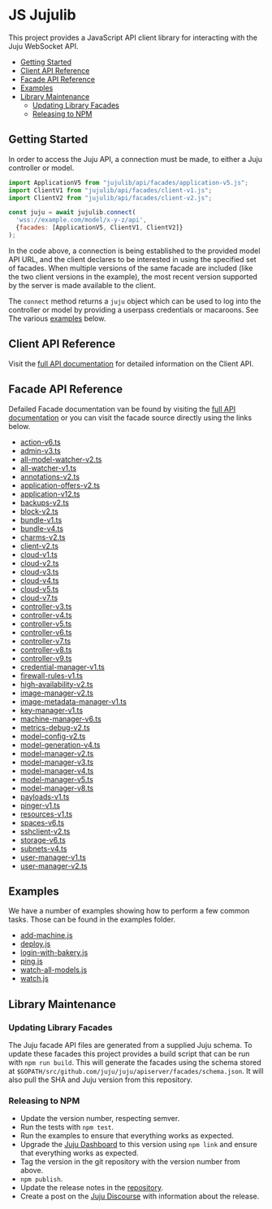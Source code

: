 
# JS Jujulib

This project provides a JavaScript API client library for interacting with the Juju
WebSocket API.

- [Getting Started](#getting-started)
- [Client API Reference](#client-api-reference)
- [Facade API Reference](#facade-api-reference)
- [Examples](#examples)
- [Library Maintenance](#library-maintenance)
  - [Updating Library Facades](#updating-library-facades)
  - [Releasing to NPM](#releasing-to-npm)

## Getting Started

In order to access the Juju API, a connection must be made, to either a Juju
controller or model.

```javascript
import ApplicationV5 from "jujulib/api/facades/application-v5.js";
import ClientV1 from "jujulib/api/facades/client-v1.js";
import ClientV2 from "jujulib/api/facades/client-v2.js";

const juju = await jujulib.connect(
  'wss://example.com/model/x-y-z/api',
  {facades: [ApplicationV5, ClientV1, ClientV2]}
);
```

In the code above, a connection is being established to the provided model API URL, and the client declares to be interested in using the specified set of facades. When multiple versions of the same facade are included (like the two client versions in the example), the most recent version supported by the server is made available to the client.

The `connect` method returns a `juju` object which can be used to log into the controller or model by providing a userpass credentials or macaroons. See The various [examples](#examples) below.

## Client API Reference

Visit the [full API documentation](https://js-libjuju.github.io/) for detailed information on the Client API.

## Facade API Reference

Defailed Facade documentation van be found by visiting the [full API documentation](https://js-libjuju.github.io/) or you can visit the facade source directly using the links below.

- [action-v6.ts](api/facades/action-v6.ts)
- [admin-v3.ts](api/facades/admin-v3.ts)
- [all-model-watcher-v2.ts](api/facades/all-model-watcher-v2.ts)
- [all-watcher-v1.ts](api/facades/all-watcher-v1.ts)
- [annotations-v2.ts](api/facades/annotations-v2.ts)
- [application-offers-v2.ts](api/facades/application-offers-v2.ts)
- [application-v12.ts](api/facades/application-v12.ts)
- [backups-v2.ts](api/facades/backups-v2.ts)
- [block-v2.ts](api/facades/block-v2.ts)
- [bundle-v1.ts](api/facades/bundle-v1.ts)
- [bundle-v4.ts](api/facades/bundle-v4.ts)
- [charms-v2.ts](api/facades/charms-v2.ts)
- [client-v2.ts](api/facades/client-v2.ts)
- [cloud-v1.ts](api/facades/cloud-v1.ts)
- [cloud-v2.ts](api/facades/cloud-v2.ts)
- [cloud-v3.ts](api/facades/cloud-v3.ts)
- [cloud-v4.ts](api/facades/cloud-v4.ts)
- [cloud-v5.ts](api/facades/cloud-v5.ts)
- [cloud-v7.ts](api/facades/cloud-v7.ts)
- [controller-v3.ts](api/facades/controller-v3.ts)
- [controller-v4.ts](api/facades/controller-v4.ts)
- [controller-v5.ts](api/facades/controller-v5.ts)
- [controller-v6.ts](api/facades/controller-v6.ts)
- [controller-v7.ts](api/facades/controller-v7.ts)
- [controller-v8.ts](api/facades/controller-v8.ts)
- [controller-v9.ts](api/facades/controller-v9.ts)
- [credential-manager-v1.ts](api/facades/credential-manager-v1.ts)
- [firewall-rules-v1.ts](api/facades/firewall-rules-v1.ts)
- [high-availability-v2.ts](api/facades/high-availability-v2.ts)
- [image-manager-v2.ts](api/facades/image-manager-v2.ts)
- [image-metadata-manager-v1.ts](api/facades/image-metadata-manager-v1.ts)
- [key-manager-v1.ts](api/facades/key-manager-v1.ts)
- [machine-manager-v6.ts](api/facades/machine-manager-v6.ts)
- [metrics-debug-v2.ts](api/facades/metrics-debug-v2.ts)
- [model-config-v2.ts](api/facades/model-config-v2.ts)
- [model-generation-v4.ts](api/facades/model-generation-v4.ts)
- [model-manager-v2.ts](api/facades/model-manager-v2.ts)
- [model-manager-v3.ts](api/facades/model-manager-v3.ts)
- [model-manager-v4.ts](api/facades/model-manager-v4.ts)
- [model-manager-v5.ts](api/facades/model-manager-v5.ts)
- [model-manager-v8.ts](api/facades/model-manager-v8.ts)
- [payloads-v1.ts](api/facades/payloads-v1.ts)
- [pinger-v1.ts](api/facades/pinger-v1.ts)
- [resources-v1.ts](api/facades/resources-v1.ts)
- [spaces-v6.ts](api/facades/spaces-v6.ts)
- [sshclient-v2.ts](api/facades/sshclient-v2.ts)
- [storage-v6.ts](api/facades/storage-v6.ts)
- [subnets-v4.ts](api/facades/subnets-v4.ts)
- [user-manager-v1.ts](api/facades/user-manager-v1.ts)
- [user-manager-v2.ts](api/facades/user-manager-v2.ts)

## Examples

We have a number of examples showing how to perform a few common tasks. Those can be found in the examples folder.

- [add-machine.js](examples/add-machine.js)
- [deploy.js](examples/deploy.js)
- [login-with-bakery.js](examples/login-with-bakery.js)
- [ping.js](examples/ping.js)
- [watch-all-models.js](examples/watch-all-models.js)
- [watch.js](examples/watch.js)

## Library Maintenance

### Updating Library Facades

The Juju facade API files are generated from a supplied Juju schema. To update these facades this project provides a build script that can be run with `npm run build`. This will generate the facades using the schema stored at `$GOPATH/src/github.com/juju/juju/apiserver/facades/schema.json`. It will also pull the SHA and Juju version from this repository.

### Releasing to NPM

- Update the version number, respecting semver.
- Run the tests with `npm test`.
- Run the examples to ensure that everything works as expected.
- Upgrade the [Juju Dashboard](https://github.com/canonical-web-and-design/jaas-dashboard) to this version using `npm link` and ensure that everything works as expected.
- Tag the version in the git repository with the version number from above.
- `npm publish`.
- Update the release notes in the [repository](https://github.com/juju/js-libjuju/releases).
- Create a post on the [Juju Discourse](https://discourse.juju.is/) with information about the release.

